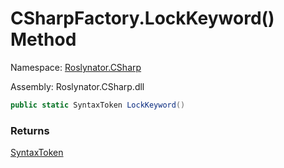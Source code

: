 # CSharpFactory\.LockKeyword\(\) Method

Namespace: [Roslynator.CSharp](../../README.md)

Assembly: Roslynator\.CSharp\.dll

```csharp
public static SyntaxToken LockKeyword()
```

### Returns

[SyntaxToken](https://docs.microsoft.com/en-us/dotnet/api/microsoft.codeanalysis.syntaxtoken)


